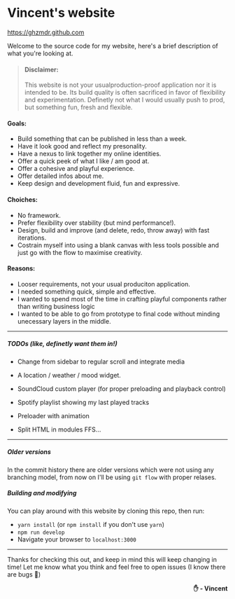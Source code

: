 # Vincent's website

<https://ghzmdr.github.com>

Welcome to the source code for my website, here's a brief description of what you're looking at.

> #### Disclaimer:
>
> This website is not your usualproduction-proof application nor it is intended to be.
Its build quality is often sacrificed in favor of flexibility and experimentation.
Definetly not what I would usually push to prod, but something fun, fresh and flexible.



#### Goals:

+ Build something that can be published in less than a week.
+ Have it look good and reflect my presonality.
+ Have a nexus to link together my online identities.
+ Offer a quick peek of what I like / am good at.
+ Offer a cohesive and playful experience.
+ Offer detailed infos about me.
+ Keep design and development fluid, fun and expressive.


#### Choiches:

+ No framework.
+ Prefer flexibility over stability (but mind performance!).
+ Design, build and improve (and delete, redo, throw away) with fast iterations.
+ Costrain myself into using a blank canvas with less tools possible and just go with the flow to maximise creativity.


#### Reasons:

+ Looser requirements, not your usual produciton application.
+ I needed something quick, simple and effective.
+ I wanted to spend most of the time in crafting playful components rather than writing business logic
+ I wanted to be able to go from prototype to final code without minding unecessary layers in the middle.

___
##### TODOs (like, definetly want them in!)

+ Change from sidebar to regular scroll and integrate media

+ A location / weather / mood widget.
+ SoundCloud custom player (for proper preloading and playback control)
+ Spotify playlist showing my last played tracks
+ Preloader with animation
+ Split HTML in modules FFS...

____

##### Older versions
In the commit history there are older versions which were not using any branching model, from now on I'll be using `git flow` with proper relases.


##### Building and modifying
You can play around with this website by cloning this repo, then run:

+ `yarn install` (or `npm install` if you don't use `yarn`)
+ `npm run develop`
+ Navigate your browser to `localhost:3000`

____

Thanks for checking this out, and keep in mind this will keep changing in time!
Let me know what you think and feel free to open issues (I know there are bugs 🎉)


<span style="text-align: right; width: 100%; display: block; font-weight: bold;">
   ✋ - Vincent
</span>

